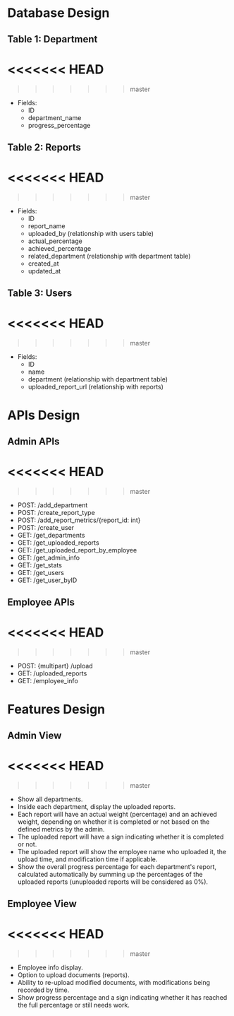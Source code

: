 # Database Design

## Table 1: Department
<<<<<<< HEAD
=======

>>>>>>> master
- Fields:
  - ID
  - department_name
  - progress_percentage

## Table 2: Reports
<<<<<<< HEAD
=======

>>>>>>> master
- Fields:
  - ID
  - report_name
  - uploaded_by (relationship with users table)
  - actual_percentage
  - achieved_percentage
  - related_department (relationship with department table)
  - created_at
  - updated_at

## Table 3: Users
<<<<<<< HEAD
=======

>>>>>>> master
- Fields:
  - ID
  - name
  - department (relationship with department table)
  - uploaded_report_url (relationship with reports)

# APIs Design

## Admin APIs
<<<<<<< HEAD
=======

>>>>>>> master
- POST: /add_department
- POST: /create_report_type
- POST: /add_report_metrics/{report_id: int}
- POST: /create_user
- GET: /get_departments
- GET: /get_uploaded_reports
- GET: /get_uploaded_report_by_employee
- GET: /get_admin_info
- GET: /get_stats
- GET: /get_users
- GET: /get_user_byID

## Employee APIs
<<<<<<< HEAD
=======

>>>>>>> master
- POST: {multipart} /upload
- GET: /uploaded_reports
- GET: /employee_info

# Features Design

## Admin View
<<<<<<< HEAD
=======

>>>>>>> master
- Show all departments.
- Inside each department, display the uploaded reports.
- Each report will have an actual weight (percentage) and an achieved weight, depending on whether it is completed or not based on the defined metrics by the admin.
- The uploaded report will have a sign indicating whether it is completed or not.
- The uploaded report will show the employee name who uploaded it, the upload time, and modification time if applicable.
- Show the overall progress percentage for each department's report, calculated automatically by summing up the percentages of the uploaded reports (unuploaded reports will be considered as 0%).

## Employee View
<<<<<<< HEAD
=======

>>>>>>> master
- Employee info display.
- Option to upload documents (reports).
- Ability to re-upload modified documents, with modifications being recorded by time.
- Show progress percentage and a sign indicating whether it has reached the full percentage or still needs work.
